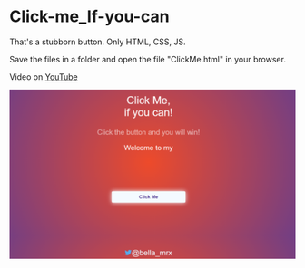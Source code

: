 # Click-me_If-you-can

 That's a stubborn button. Only HTML, CSS, JS.


 Save the files in a folder and open the file "ClickMe.html" in your browser.
 
 Video on [YouTube](https://www.youtube.com/watch?v=WyR1FjCqa5Y)

 ![PreviewImage](Images/ClickMePreview.PNG)


